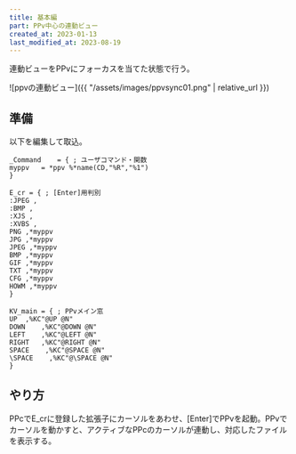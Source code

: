 ```yaml
---
title: 基本編
part: PPv中心の連動ビュー
created_at: 2023-01-13
last_modified_at: 2023-08-19
---
```


連動ビューをPPvにフォーカスを当てた状態で行う。

![ppvの連動ビュー]({{ "/assets/images/ppvsync01.png" | relative_url }})

## 準備

以下を編集して取込。

```text
_Command	= {	; ユーザコマンド・関数
myppv	= *ppv %*name(CD,"%R","%1")
}

E_cr = { ; [Enter]用判別
:JPEG ,
:BMP ,
:XJS ,
:XVBS ,
PNG ,*myppv
JPG ,*myppv
JPEG ,*myppv
BMP ,*myppv
GIF ,*myppv
TXT ,*myppv
CFG ,*myppv
HOWM ,*myppv
}

KV_main	= {	; PPvメイン窓
UP	,%KC"@UP @N"
DOWN	,%KC"@DOWN @N"
LEFT	,%KC"@LEFT @N"
RIGHT	,%KC"@RIGHT @N"
SPACE    ,%KC"@SPACE @N"
\SPACE    ,%KC"@\SPACE @N"
}
```

## やり方

PPcでE_crに登録した拡張子にカーソルをあわせ、[Enter]でPPvを起動。PPvでカーソルを動かすと、アクティブなPPcのカーソルが連動し、対応したファイルを表示する。
